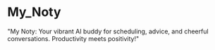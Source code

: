 # My_Noty
 "My Noty: Your vibrant AI buddy for scheduling, advice, and cheerful conversations. Productivity meets positivity!"
